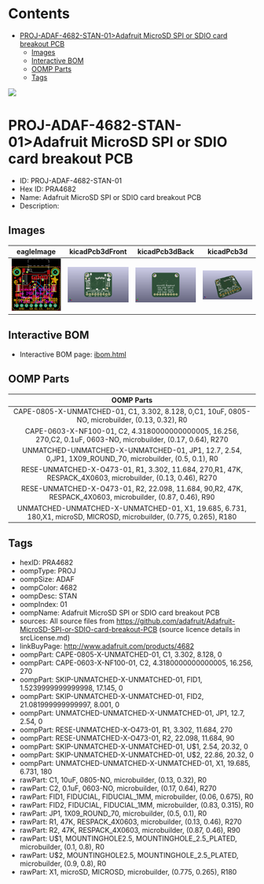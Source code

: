 



Contents
========

* [PROJ-ADAF-4682-STAN-01>Adafruit MicroSD SPI or SDIO card breakout PCB](#proj-adaf-4682-stan-01adafruit-microsd-spi-or-sdio-card-breakout-pcb)
	* [Images](#images)
	* [Interactive BOM](#interactive-bom)
	* [OOMP Parts](#oomp-parts)
	* [Tags](#tags)
  
![][im]
# PROJ-ADAF-4682-STAN-01>Adafruit MicroSD SPI or SDIO card breakout PCB

- ID: PROJ-ADAF-4682-STAN-01
- Hex ID: PRA4682
- Name: Adafruit MicroSD SPI or SDIO card breakout PCB
- Description: 

## Images
  
  

|eagleImage|kicadPcb3dFront|kicadPcb3dBack|kicadPcb3d|
| :---: | :---: | :---: | :---: |
|[![eagleImage](eagleImage_140.png)](eagleImage_600.png)|[![kicadPcb3dFront](kicadPcb3dFront_140.png)](kicadPcb3dFront_600.png)|[![kicadPcb3dBack](kicadPcb3dBack_140.png)](kicadPcb3dBack_600.png)|[![kicadPcb3d](kicadPcb3d_140.png)](kicadPcb3d_600.png)|

## Interactive BOM

- Interactive BOM page: [ibom.html](kicad/bom/ibom.html)

## OOMP Parts
  

|OOMP Parts|
| :---: |
|CAPE-0805-X-UNMATCHED-01, C1, 3.302, 8.128, 0,C1, 10uF, 0805-NO, microbuilder, (0.13, 0.32), R0|
|CAPE-0603-X-NF100-01, C2, 4.3180000000000005, 16.256, 270,C2, 0.1uF, 0603-NO, microbuilder, (0.17, 0.64), R270|
|UNMATCHED-UNMATCHED-X-UNMATCHED-01, JP1, 12.7, 2.54, 0,JP1, 1X09_ROUND_70, microbuilder, (0.5, 0.1), R0|
|RESE-UNMATCHED-X-O473-01, R1, 3.302, 11.684, 270,R1, 47K, RESPACK_4X0603, microbuilder, (0.13, 0.46), R270|
|RESE-UNMATCHED-X-O473-01, R2, 22.098, 11.684, 90,R2, 47K, RESPACK_4X0603, microbuilder, (0.87, 0.46), R90|
|UNMATCHED-UNMATCHED-X-UNMATCHED-01, X1, 19.685, 6.731, 180,X1, microSD, MICROSD, microbuilder, (0.775, 0.265), R180|

## Tags

- hexID: PRA4682
- oompType: PROJ
- oompSize: ADAF
- oompColor: 4682
- oompDesc: STAN
- oompIndex: 01
- oompName: Adafruit MicroSD SPI or SDIO card breakout PCB
- sources: All source files from https://github.com/adafruit/Adafruit-MicroSD-SPI-or-SDIO-card-breakout-PCB (source licence details in srcLicense.md)
- linkBuyPage: http://www.adafruit.com/products/4682
- oompPart: CAPE-0805-X-UNMATCHED-01, C1, 3.302, 8.128, 0
- oompPart: CAPE-0603-X-NF100-01, C2, 4.3180000000000005, 16.256, 270
- oompPart: SKIP-UNMATCHED-X-UNMATCHED-01, FID1, 1.5239999999999998, 17.145, 0
- oompPart: SKIP-UNMATCHED-X-UNMATCHED-01, FID2, 21.081999999999997, 8.001, 0
- oompPart: UNMATCHED-UNMATCHED-X-UNMATCHED-01, JP1, 12.7, 2.54, 0
- oompPart: RESE-UNMATCHED-X-O473-01, R1, 3.302, 11.684, 270
- oompPart: RESE-UNMATCHED-X-O473-01, R2, 22.098, 11.684, 90
- oompPart: SKIP-UNMATCHED-X-UNMATCHED-01, U$1, 2.54, 20.32, 0
- oompPart: SKIP-UNMATCHED-X-UNMATCHED-01, U$2, 22.86, 20.32, 0
- oompPart: UNMATCHED-UNMATCHED-X-UNMATCHED-01, X1, 19.685, 6.731, 180
- rawPart: C1, 10uF, 0805-NO, microbuilder, (0.13, 0.32), R0
- rawPart: C2, 0.1uF, 0603-NO, microbuilder, (0.17, 0.64), R270
- rawPart: FID1, FIDUCIAL, FIDUCIAL_1MM, microbuilder, (0.06, 0.675), R0
- rawPart: FID2, FIDUCIAL, FIDUCIAL_1MM, microbuilder, (0.83, 0.315), R0
- rawPart: JP1, 1X09_ROUND_70, microbuilder, (0.5, 0.1), R0
- rawPart: R1, 47K, RESPACK_4X0603, microbuilder, (0.13, 0.46), R270
- rawPart: R2, 47K, RESPACK_4X0603, microbuilder, (0.87, 0.46), R90
- rawPart: U$1, MOUNTINGHOLE2.5, MOUNTINGHOLE_2.5_PLATED, microbuilder, (0.1, 0.8), R0
- rawPart: U$2, MOUNTINGHOLE2.5, MOUNTINGHOLE_2.5_PLATED, microbuilder, (0.9, 0.8), R0
- rawPart: X1, microSD, MICROSD, microbuilder, (0.775, 0.265), R180



[im]: kicadPcb3d_450.png
